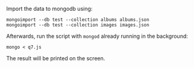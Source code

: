 Import the data to mongodb using:

	mongoimport --db test --collection albums albums.json
    mongoimport --db test --collection images images.json

Afterwards, run the script with `mongod` already running in the background:

`mongo < q7.js`

The result will be printed on the screen.
